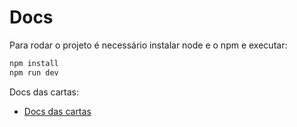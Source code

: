 # Docs

Para rodar o projeto é necessário instalar node e o npm e executar:
```bash
npm install
npm run dev
```

Docs das cartas:
- [Docs das cartas](./docs/Docs.md)
